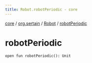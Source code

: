 ```yaml
---
title: Robot.robotPeriodic - core
---
```


[core](../../index.md) / [org.sertain](../index.md) / [Robot](index.md) / [robotPeriodic](.)

# robotPeriodic

`open fun robotPeriodic(): Unit`